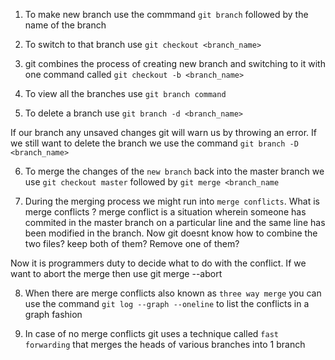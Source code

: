 1) To make new branch use the commmand ```git branch``` followed by the name of the branch 

2) To switch to that branch use ```git checkout <branch_name>```

3) git combines the process of creating new branch and switching to it with one command called ```git checkout -b <branch_name>```

4) To view all the branches use ```git branch command```

5) To delete a branch use ```git branch -d <branch_name>```

If our branch any unsaved changes git will warn us by throwing an error. If we still want to delete the branch we use the command ```git branch -D <branch_name>```

6) To merge the changes of the ```new branch``` back into the master branch we use ```git checkout master``` followed by ```git merge <branch_name```

7) During the merging process we might run into ```merge conflicts```. What is merge conflicts ? merge conflict is a situation wherein someone has commited in the master branch on a particular line and the same line has been modified in the branch. Now git doesnt know how to combine the two files? keep both of them? Remove one of them?

Now it is programmers duty to decide what to do with the conflict. If we want to abort the merge then use git merge --abort

8) When there are merge conflicts also known as ```three way merge``` you can use the command ```git log --graph --oneline``` to list the conflicts in a graph fashion

9) In case of no merge conflicts git uses a technique called ```fast forwarding``` that merges the heads of various branches into 1 branch  
